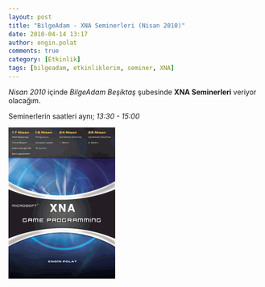 ```yaml
---
layout: post
title: "BilgeAdam - XNA Seminerleri (Nisan 2010)"
date: 2010-04-14 13:17
author: engin.polat
comments: true
category: [Etkinlik]
tags: [bilgeadam, etkinliklerim, seminer, XNA]
---
```

*Nisan 2010* içinde *BilgeAdam Beşiktaş* şubesinde **XNA Seminerleri** veriyor  olacağım.

Seminerlerin saatleri aynı; *13:30 - 15:00*

<a href="/assets/uploads/2010/04/XNA_Nisan_BilgeAdam.png">![BilgeAdam - XNA Seminerleri (Nisan 2010)](/assets/uploads/2010/04/XNA_Nisan_BilgeAdam-212x300.png "XNA_Nisan_BilgeAdam")</a>

